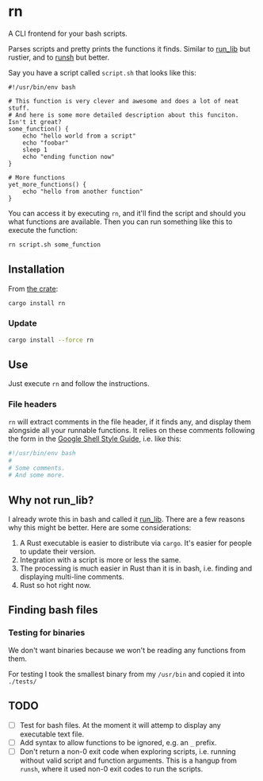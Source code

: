 # rn

A CLI frontend for your bash scripts. 

Parses scripts and pretty prints the functions it finds. Similar to [run_lib](https://github.com/jamescoleuk/run_lib) but rustier, and to [runsh](https://github.com/jamescoleuk/runsh) but better.

Say you have a script called `script.sh` that looks like this:

```
#!/usr/bin/env bash

# This function is very clever and awesome and does a lot of neat stuff.
# And here is some more detailed description about this funciton. Isn't it great?
some_function() {
    echo "hello world from a script"
    echo "foobar"
    sleep 1
    echo "ending function now"
}

# More functions
yet_more_functions() {
    echo "hello from another function"
}
```

You can access it by executing `rn`, and it'll find the script and should you what functions are available. Then you can run something like this to execute the function:
```bash
rn script.sh some_function
```

## Installation
From [the crate](https://crates.io/crates/rn):
```bash
cargo install rn
```

### Update
```bash
cargo install --force rn
```

## Use
Just execute `rn` and follow the instructions.


### File headers
`rn` will extract comments in the file header, if it finds any, and display them alongside all your runnable functions. It relies on these comments following the form in the [Google Shell Style Guide](https://google.github.io/styleguide/shellguide.html#s4.1-file-header), i.e. like this:
```bash
#!/usr/bin/env bash
#
# Some comments.
# And some more.
```

## Why not run_lib?

I already wrote this in bash and called it [run_lib](https://github.com/jamescoleuk/run_lib). There are a few reasons why this might be better. Here are some considerations:
1. A Rust executable is easier to distribute via `cargo`. It's easier for people to update their version. 
2. Integration with a script is more or less the same. 
3. The processing is much easier in Rust than it is in bash, i.e. finding and displaying multi-line comments. 
4. Rust so hot right now.

## Finding bash files
### Testing for binaries
We don't want binaries because we won't be reading any functions from them.

For testing I took the smallest binary from my `/usr/bin` and copied it into `./tests/`

## TODO

- [ ] Test for bash files. At the moment it will attemp to display any executable text file.
- [ ] Add syntax to allow functions to be ignored, e.g. an `_` prefix.
- [ ] Don't return a non-0 exit code when exploring scripts, i.e. running without valid script and function arguments. This is a hangup from `runsh`, where it used non-0 exit codes to run the scripts.